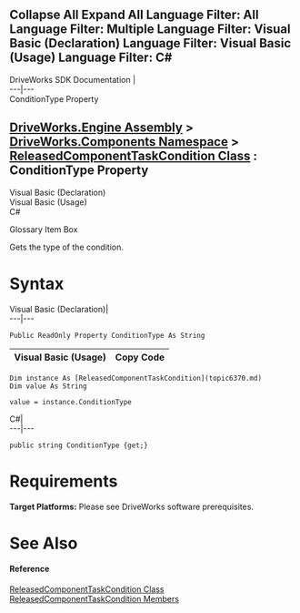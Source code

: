 Collapse All Expand All Language Filter: All  Language Filter: Multiple  Language Filter: Visual Basic (Declaration) Language Filter: Visual Basic (Usage) Language Filter: C#  
---  
DriveWorks SDK Documentation  |   
---|---  
ConditionType Property   
  
[DriveWorks.Engine Assembly](topic2156.md) > [DriveWorks.Components Namespace](topic6089.md) > [ReleasedComponentTaskCondition Class](topic6370.md) : ConditionType Property  
---  
  
Visual Basic (Declaration)    
Visual Basic (Usage)    
C# 

Glossary Item Box

Gets the type of the condition. 

# Syntax

Visual Basic (Declaration)|   
---|---  
      
    
    Public ReadOnly Property ConditionType As String  
  
Visual Basic (Usage)| Copy Code  
---|---  
      
    
    Dim instance As [ReleasedComponentTaskCondition](topic6370.md)
    Dim value As String
     
    value = instance.ConditionType  
  
C#|   
---|---  
      
    
    public string ConditionType {get;}  
  
# Requirements

**Target Platforms:** Please see DriveWorks software prerequisites.

# See Also

#### Reference

[ReleasedComponentTaskCondition Class](topic6370.md)   
[ReleasedComponentTaskCondition Members](topic6371.md)


